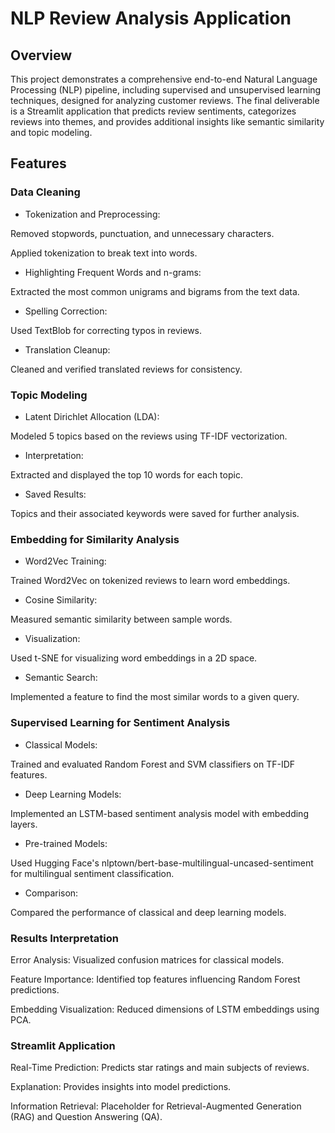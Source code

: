 # NLP Review Analysis Application

## Overview

This project demonstrates a comprehensive end-to-end Natural Language Processing (NLP) pipeline, including supervised and unsupervised learning techniques, designed for analyzing customer reviews. 
The final deliverable is a Streamlit application that predicts review sentiments, categorizes reviews into themes, and provides additional insights like semantic similarity and topic modeling.


## Features

### Data Cleaning

* Tokenization and Preprocessing:

Removed stopwords, punctuation, and unnecessary characters.

Applied tokenization to break text into words.

* Highlighting Frequent Words and n-grams:

Extracted the most common unigrams and bigrams from the text data.

* Spelling Correction:

Used TextBlob for correcting typos in reviews.

* Translation Cleanup:

Cleaned and verified translated reviews for consistency.

### Topic Modeling

* Latent Dirichlet Allocation (LDA):

Modeled 5 topics based on the reviews using TF-IDF vectorization.

* Interpretation:

Extracted and displayed the top 10 words for each topic.

* Saved Results:

Topics and their associated keywords were saved for further analysis.

### Embedding for Similarity Analysis

* Word2Vec Training:

Trained Word2Vec on tokenized reviews to learn word embeddings.

* Cosine Similarity:

Measured semantic similarity between sample words.

* Visualization:

Used t-SNE for visualizing word embeddings in a 2D space.

* Semantic Search:

Implemented a feature to find the most similar words to a given query.

### Supervised Learning for Sentiment Analysis

* Classical Models:

Trained and evaluated Random Forest and SVM classifiers on TF-IDF features.

* Deep Learning Models:

Implemented an LSTM-based sentiment analysis model with embedding layers.

* Pre-trained Models:

Used Hugging Face's nlptown/bert-base-multilingual-uncased-sentiment for multilingual sentiment classification.

* Comparison:

Compared the performance of classical and deep learning models.

### Results Interpretation

Error Analysis: Visualized confusion matrices for classical models.

Feature Importance: Identified top features influencing Random Forest predictions.

Embedding Visualization: Reduced dimensions of LSTM embeddings using PCA.

### Streamlit Application

Real-Time Prediction: Predicts star ratings and main subjects of reviews.

Explanation: Provides insights into model predictions.

Information Retrieval: Placeholder for Retrieval-Augmented Generation (RAG) and Question Answering (QA).